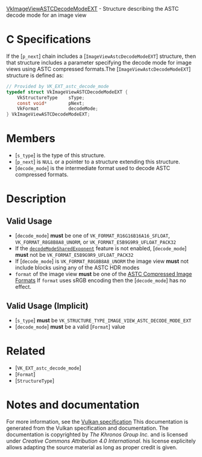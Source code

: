 [VkImageViewASTCDecodeModeEXT](https://www.khronos.org/registry/vulkan/specs/1.3-extensions/man/html/VkImageViewASTCDecodeModeEXT.html) - Structure describing the ASTC decode mode for an image view

# C Specifications
If the [`p_next`] chain includes a [`ImageViewAstcDecodeModeEXT`]
structure, then that structure includes a parameter specifying the decode
mode for image views using ASTC compressed formats.The [`ImageViewAstcDecodeModeEXT`] structure is defined as:
```c
// Provided by VK_EXT_astc_decode_mode
typedef struct VkImageViewASTCDecodeModeEXT {
    VkStructureType    sType;
    const void*        pNext;
    VkFormat           decodeMode;
} VkImageViewASTCDecodeModeEXT;
```

# Members
- [`s_type`] is the type of this structure.
- [`p_next`] is `NULL` or a pointer to a structure extending this structure.
- [`decode_mode`] is the intermediate format used to decode ASTC compressed formats.

# Description
## Valid Usage
-  [`decode_mode`] **must**  be one of `VK_FORMAT_R16G16B16A16_SFLOAT`, `VK_FORMAT_R8G8B8A8_UNORM`, or `VK_FORMAT_E5B9G9R9_UFLOAT_PACK32`
-    If the [`decodeModeSharedExponent`](https://www.khronos.org/registry/vulkan/specs/1.3-extensions/html/vkspec.html#features-astc-decodeModeSharedExponent) feature is not enabled, [`decode_mode`] **must**  not be `VK_FORMAT_E5B9G9R9_UFLOAT_PACK32`
-    If [`decode_mode`] is `VK_FORMAT_R8G8B8A8_UNORM` the image view  **must**  not include blocks using any of the ASTC HDR modes
-  `format` of the image view  **must**  be one of the [ASTC Compressed Image Formats](https://www.khronos.org/registry/vulkan/specs/1.3-extensions/html/vkspec.html#appendix-compressedtex-astc)
If `format` uses sRGB encoding then the [`decode_mode`] has no effect.
## Valid Usage (Implicit)
-  [`s_type`] **must**  be `VK_STRUCTURE_TYPE_IMAGE_VIEW_ASTC_DECODE_MODE_EXT`
-  [`decode_mode`] **must**  be a valid [`Format`] value

# Related
- [`VK_EXT_astc_decode_mode`]
- [`Format`]
- [`StructureType`]

# Notes and documentation
For more information, see the [Vulkan specification](https://www.khronos.org/registry/vulkan/specs/1.3-extensions/html/vkspec.html)
This documentation is generated from the Vulkan specification and documentation.
The documentation is copyrighted by *The Khronos Group Inc.* and is licensed under *Creative Commons Attribution 4.0 International*.
his license explicitely allows adapting the source material as long as proper credit is given.
        